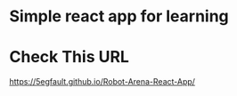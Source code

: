 # Simple react app for learning
# Check This URL
https://5egfault.github.io/Robot-Arena-React-App/

